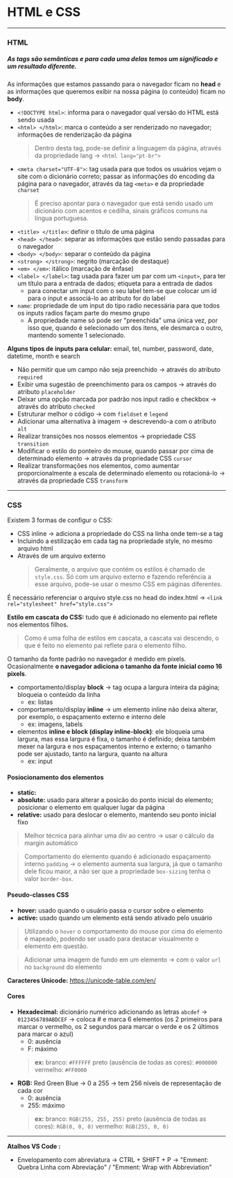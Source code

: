 # HTML e CSS

***

### HTML

##### As tags são semânticas e para cada uma delas temos um significado e um resultado diferente.
As informações que estamos passando para o navegador ficam no **head** e as informações que queremos exibir na nossa página (o conteúdo) ficam no **body**.

* `<!DOCTYPE html>`: informa para o navegador qual versão do HTML está sendo usada
* `<html> </html>`: marca o conteúdo a ser renderizado no navegador; informações de renderização da página
    > Dentro desta tag, pode-se definir a linguagem da página, através da propriedade lang → `<html lang="pt-br">`
* `<meta charset="UTF-8">`: tag usada para que todos os usuários vejam o site com o dicionário correto; passar as informações do encoding da página para o navegador, através da tag `<meta>` e da propriedade `charset`
    > É preciso apontar para o navegador que está sendo usado um dicionário com acentos e cedilha, sinais gráficos comuns na língua portuguesa.
* `<title> </title>`: definir o título de uma página
* `<head> </head>`: separar as informações que estão sendo passadas para o navegador
* `<body> </body>`: separar o conteúdo da página
* `<strong> </strong>`: negrito (marcação de destaque)
* `<em> </em>`: itálico (marcação de ênfase)
* `<label> </label>`: tag usada para fazer um par com um `<input>`, para ter um título para a entrada de dados; etiqueta para a entrada de dados
    *  para conectar um input com o seu label tem-se que colocar um id para o input e associá-lo ao atributo for do label
* `name`: propriedade de um input do tipo radio necessária para que todos os inputs radios façam parte do mesmo grupo
    * A propriedade name só pode ser "preenchida" uma única vez, por isso que, quando é selecionado um dos itens, ele desmarca o outro, mantendo somente 1 selecionado.

**Alguns tipos de inputs para celular:** email, tel, number, password, date, datetime, month e search

* Não permitir que um campo não seja preenchido → através do atributo `required`
* Exibir uma sugestão de preenchimento para os campos → através do atributo `placeholder`
* Deixar uma opção marcada por padrão nos input radio e checkbox → através do atributo `checked`
* Estruturar melhor o código → com `fieldset` e `legend`
* Adicionar uma alternativa à imagem → descrevendo-a com o atributo `alt`
* Realizar transições nos nossos elementos → propriedade CSS `transition`
* Modificar o estilo do ponteiro do mouse, quando passar por cima de determinado elemento → através da propriedade CSS `cursor`
* Realizar transformações nos elementos, como aumentar proporcionalmente a escala de determinado elemento ou rotacioná-lo → através da propriedade CSS `transform`

***

### CSS

Existem 3 formas de configur o CSS:
* CSS inline → adiciona a propriedade do CSS na linha onde tem-se a tag
* Incluindo a estilização em cada tag na propriedade style, no mesmo arquivo html
* Através de um arquivo externo
    > Geralmente, o arquivo que contém os estilos é chamado de `style.css`.
    > Só com um arquivo externo e fazendo referência a esse arquivo, pode-se usar o mesmo CSS em páginas diferentes.

É necessário referenciar o arquivo style.css no head do index.html → `<link rel="stylesheet" href="style.css">`

**Estilo em cascata do CSS:** tudo que é adicionado no elemento pai reflete nos elementos filhos.
> Como é uma folha de estilos em cascata, a cascata vai descendo, o que é feito no elemento pai reflete para o elemento filho.

O tamanho da fonte padrão no navegador é medido em pixels. Ocasionalmente **o navegador adiciona o tamanho da fonte inicial como 16 pixels**.

* comportamento/display **block** → tag ocupa a largura inteira da página; bloqueia o conteúdo da linha
    * ex: listas
* comportamento/display **inline** → um elemento inline não deixa alterar, por exemplo, o espaçamento externo e interno dele
    * ex: imagens, labels
* elementos **inline e block (display inline-block)**: ele bloqueia uma largura, mas essa largura é fixa, o tamanho é definido; deixa também mexer na largura e nos espaçamentos interno e externo; o tamanho pode ser ajustado, tanto na largura, quanto na altura
    * ex: input

#### Posiocionamento dos elementos
* **static:**
* **absolute:** usado para alterar a posicão do ponto inicial do elemento; posicionar o elemento em qualquer lugar da página
* **relative:** usado para deslocar o elemento, mantendo seu ponto inicial fixo

> Melhor técnica para alinhar uma div ao centro → usar o cálculo da margin automático

> Comportamento do elemento quando é adicionado espaçamento interno `padding` → o elemento aumenta sua largura, já que o tamanho dele ficou maior, a não ser que a propriedade `box-sizing` tenha o valor `border-box`.

#### Pseudo-classes CSS
* **hover:** usado quando o usuário passa o cursor sobre o elemento
* **active:** usado quando um elemento está sendo ativado pelo usuário

> Utilizando o `hover` o comportamento do mouse por cima do elemento é mapeado, podendo ser usado para destacar visualmente o elemento em questão.

> Adicionar uma imagem de fundo em um elemento → com o valor `url` no `background` do elemento

**Caracteres Unicode:** https://unicode-table.com/en/

#### Cores
* **Hexadecimal:** dicionário numérico adicionando as letras `abcdef` → `0123456789ABDCEF` → coloca # e marca 6 elementos (os 2 primeiros para marcar o vermelho, os 2 segundos para marcar o verde e os 2 últimos para marcar o azul)
    * 0: ausência
    * F: máximo
    > **ex:**
    > branco: `#FFFFFF`
    > preto (ausência de todas as cores): `#000000`
    > vermelho: `#FF0000`
* **RGB:** Red Green Blue → 0 a 255 → tem 256 níveis de representação de cada cor
    * 0: ausência
    * 255: máximo
    > **ex:**
    > branco: `RGB(255, 255, 255)`
    > preto (ausência de todas as cores): `RGB(0, 0, 0)`
    > vermelho: `RGB(255, 0, 0)`

***

**Atalhos VS Code :** 
* Envelopamento com abreviatura → CTRL + SHIFT + P → "Emment: Quebra Linha com Abreviação" / "Emment: Wrap with Abbreviation" 